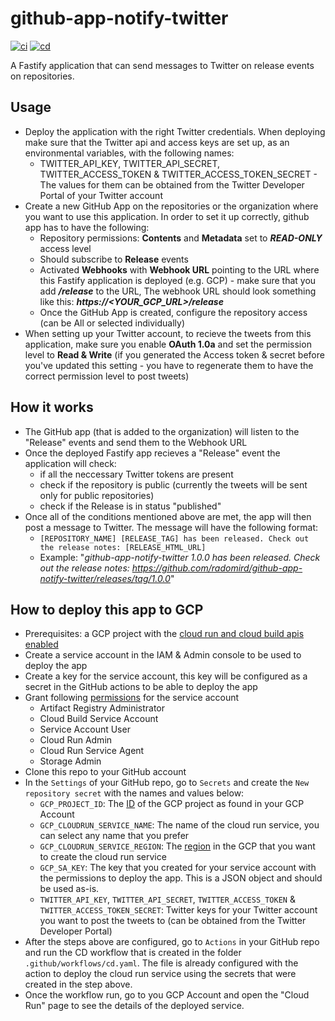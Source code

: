 # github-app-notify-twitter

[![ci](https://github.com/nearform/github-app-notify-twitter/actions/workflows/ci.yml/badge.svg)](https://github.com/nearform/github-app-notify-twitter/actions/workflows/ci.yml)
[![cd](https://github.com/nearform/github-app-notify-twitter/actions/workflows/cd.yml/badge.svg)](https://github.com/nearform/github-app-notify-twitter/actions/workflows/cd.yml)

A Fastify application that can send messages to Twitter on release events on repositories.

## Usage

- Deploy the application with the right Twitter credentials. When deploying make sure that the Twitter api and access keys are set up, as an environmental variables, with the following names:
    - TWITTER_API_KEY, TWITTER_API_SECRET, TWITTER_ACCESS_TOKEN & TWITTER_ACCESS_TOKEN_SECRET - The values for them can be obtained from the Twitter Developer Portal of your Twitter account
- Create a new GitHub App on the repositories or the organization where you want to use this application. In order to set it up correctly, github app has to have the following:
    - Repository permissions: **Contents** and **Metadata** set to _**READ-ONLY**_ access level
    - Should subscribe to **Release** events
    - Activated **Webhooks** with **Webhook URL** pointing to the URL where this Fastify application is deployed (e.g. GCP) - make sure that you add **_/release_** to the URL, The webhook URL should look something like this: _**https://<YOUR_GCP_URL>/release**_
    - Once the GitHub App is created, configure the repository access (can be All or selected individually) 
- When setting up your Twitter account, to recieve the tweets from this application, make sure you enable **OAuth 1.0a** and set the permission level to **Read & Write** (if you generated the Access token & secret before you've updated this setting - you have to regenerate them to have the correct permission level to post tweets)
## How it works

- The GitHub app (that is added to the organization) will listen to the "Release" events and send them to the Webhook URL
- Once the deployed Fastify app recieves a "Release" event the application will check:
    - if all the neccessary Twitter tokens are present
    - check if the repository is public (currently the tweets will be sent only for public repositories)
    - check if the Release is in status "published"
- Once all of the conditions mentioned above are met, the app will then post a message to Twitter. The message will have the following format:
    - `[REPOSITORY_NAME] [RELEASE_TAG] has been released. Check out the release notes: [RELEASE_HTML_URL]` 
    - Example: "_github-app-notify-twitter 1.0.0  has been released. Check out the release notes: https://github.com/radomird/github-app-notify-twitter/releases/tag/1.0.0_"

## How to deploy this app to GCP

- Prerequisites: a GCP project with the [cloud run and cloud build apis enabled](https://cloud.google.com/apis/docs/getting-started)
- Create a service account in the IAM & Admin console to be used to deploy the app
- Create a key for the service account, this key will be configured as a secret in the GitHub actions to be able to deploy the app
- Grant following [permissions](https://github.com/google-github-actions/deploy-cloudrun) for the service account
  - Artifact Registry Administrator
  - Cloud Build Service Account
  - Service Account User
  - Cloud Run Admin
  - Cloud Run Service Agent
  - Storage Admin
- Clone this repo to your GitHub account
- In the `Settings` of your GitHub repo, go to `Secrets` and create the `New repository secret` with the names and values below:
    - `GCP_PROJECT_ID`: The [ID](https://support.google.com/googleapi/answer/7014113?hl=en) of the GCP project as found in your GCP Account
    - `GCP_CLOUDRUN_SERVICE_NAME`: The name of the cloud run service, you can select any name that you prefer
    - `GCP_CLOUDRUN_SERVICE_REGION`: The [region](https://cloud.google.com/compute/docs/regions-zones) in the GCP that you want to create the cloud run service
    - `GCP_SA_KEY`: The key that you created for your service account with the permissions to deploy the app. This is a JSON object and should be used as-is.
    - `TWITTER_API_KEY`, `TWITTER_API_SECRET`, `TWITTER_ACCESS_TOKEN` & `TWITTER_ACCESS_TOKEN_SECRET`: Twitter keys for your Twitter account you want to post the tweets to (can be obtained from the Twitter Developer Portal)
- After the steps above are configured, go to `Actions` in your GitHub repo and run the CD workflow that is created in the folder `.github/workflows/cd.yaml`. The file is already configured with the action to deploy the cloud run service using the secrets that were created in the step above.
- Once the workflow run, go to you GCP Account and open the "Cloud Run" page to see the details of the deployed service.